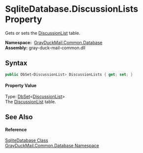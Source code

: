 SqliteDatabase.DiscussionLists Property
=======================================
Gets or sets the [DiscussionList][1] table.

  **Namespace:**  [GrayDuckMail.Common.Database][2]  
  **Assembly:** gray-duck-mail-common.dll

Syntax
------

```csharp
public DbSet<DiscussionList> DiscussionLists { get; set; }
```

#### Property Value
Type: [DbSet][3]&lt;[DiscussionList][1]>  
 The [DiscussionList][1] table. 

See Also
--------

#### Reference
[SqliteDatabase Class][4]  
[GrayDuckMail.Common.Database Namespace][2]  

[1]: ../DiscussionList/README.md
[2]: ../README.md
[3]: https://docs.microsoft.com/dotnet/api/microsoft.entityframeworkcore.dbset-1
[4]: README.md
